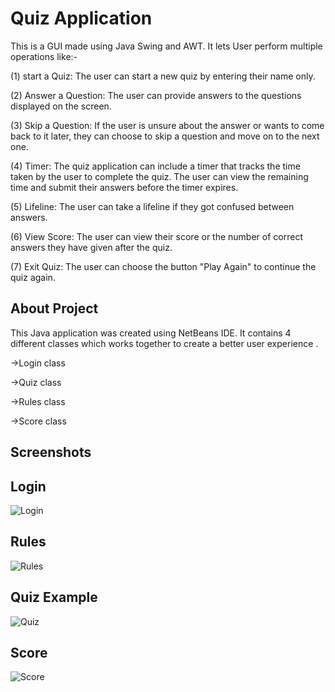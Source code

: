
# Quiz Application


This is a GUI made using Java Swing and AWT. It lets User perform multiple operations like:-

(1) start a Quiz: The user can start a new quiz by entering their name only.

(2) Answer a Question: The user can provide answers to the questions displayed on the screen.

(3) Skip a Question: If the user is unsure about the answer or wants to come back to it later, they can choose to skip a question and move on to the next one.

(4) Timer: The quiz application can include a timer that tracks the time taken by the user to complete the quiz. The user can view the remaining time and submit their answers before the timer expires.

(5) Lifeline: The user can take a lifeline if they got confused between answers.

(6) View Score: The user can view their score or the number of correct answers they have given after the quiz.

(7) Exit Quiz: The user can choose the button "Play Again" to continue the quiz again.
## About Project

This Java application was created using NetBeans IDE. It contains 4 different classes which works together to create a better user experience .

->Login class

->Quiz class

->Rules class

->Score class

## Screenshots

## Login

![Login](https://github.com/alphapie77/Quiz-Application/assets/122679080/f3604c61-fc50-43fc-96d4-0087711925bd)

## Rules

![Rules](https://github.com/alphapie77/Quiz-Application/assets/122679080/e3c3b656-db43-4d64-af83-286765ac61ea)

## Quiz Example

![Quiz](https://github.com/alphapie77/Quiz-Application/assets/122679080/2f890351-e2d0-4ac0-92dc-5a84831e1bb7)

## Score

![Score](https://github.com/alphapie77/Quiz-Application/assets/122679080/ac953e14-0811-4583-ae40-9dffb541e6d8)


